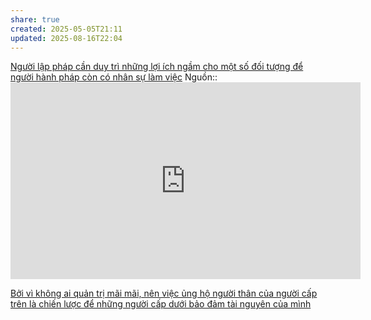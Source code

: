 ```yaml
---
share: true
created: 2025-05-05T21:11
updated: 2025-08-16T22:04
---
```

[Người lập pháp cần duy trì những lợi ích ngầm cho một số đối tượng để người hành pháp còn có nhân sự làm việc](../../../%C4%90%E1%BA%A1o%20%C4%91%E1%BB%A9c,%20ph%C3%A1p%20lu%E1%BA%ADt.%20Kinh%20t%E1%BA%BF%20ch%C3%ADnh%20tr%E1%BB%8B/Lu%E1%BA%ADt,%20nh%C3%A0%20n%C6%B0%E1%BB%9Bc/Ng%C6%B0%E1%BB%9Di%20l%E1%BA%ADp%20ph%C3%A1p%20c%E1%BA%A7n%20duy%20tr%C3%AC%20nh%E1%BB%AFng%20l%E1%BB%A3i%20%C3%ADch%20ng%E1%BA%A7m%20cho%20m%E1%BB%99t%20s%E1%BB%91%20%C4%91%E1%BB%91i%20t%C6%B0%E1%BB%A3ng%20%C4%91%E1%BB%83%20ng%C6%B0%E1%BB%9Di%20h%C3%A0nh%20ph%C3%A1p%20c%C3%B2n%20c%C3%B3%20nh%C3%A2n%20s%E1%BB%B1%20l%C3%A0m%20vi%E1%BB%87c.md)
Nguồn:: <iframe width="560" height="315" src="https://www.youtube.com/embed/rStL7niR7gs?si=u5nw6yL7SY6BhTwg" title="YouTube video player" frameborder="0" allow="accelerometer; autoplay; clipboard-write; encrypted-media; gyroscope; picture-in-picture; web-share" referrerpolicy="strict-origin-when-cross-origin" allowfullscreen></iframe>

[Bởi vì không ai quản trị mãi mãi, nên việc ủng hộ người thân của người cấp trên là chiến lược để những người cấp dưới bảo đảm tài nguyên của mình](./B%E1%BB%9Fi%20v%C3%AC%20kh%C3%B4ng%20ai%20qu%E1%BA%A3n%20tr%E1%BB%8B%20m%C3%A3i%20m%C3%A3i,%20n%C3%AAn%20vi%E1%BB%87c%20%E1%BB%A7ng%20h%E1%BB%99%20ng%C6%B0%E1%BB%9Di%20th%C3%A2n%20c%E1%BB%A7a%20ng%C6%B0%E1%BB%9Di%20c%E1%BA%A5p%20tr%C3%AAn%20l%C3%A0%20chi%E1%BA%BFn%20l%C6%B0%E1%BB%A3c%20%C4%91%E1%BB%83%20nh%E1%BB%AFng%20ng%C6%B0%E1%BB%9Di%20c%E1%BA%A5p%20d%C6%B0%E1%BB%9Bi%20b%E1%BA%A3o%20%C4%91%E1%BA%A3m%20t%C3%A0i%20nguy%C3%AAn%20c%E1%BB%A7a%20m%C3%ACnh.md)
